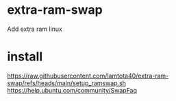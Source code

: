 # extra-ram-swap
Add extra ram linux

# install

https://raw.githubusercontent.com/lamtota40/extra-ram-swap/refs/heads/main/setup_ramswap.sh
https://help.ubuntu.com/community/SwapFaq
